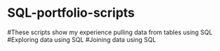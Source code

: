 # SQL-portfolio-scripts

#These scripts show my experience pulling data from tables using SQL
#Exploring data using SQL
#Joining data using SQL
